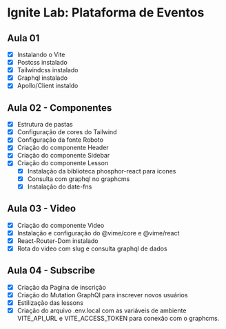 # Ignite Lab: Plataforma de Eventos

## Aula 01 
- [X] Instalando o Vite
- [X] Postcss instalado
- [X] Tailwindcss instalado
- [X] Graphql instalado
- [X] Apollo/Client instaldo

## Aula 02 - Componentes
- [X] Estrutura de pastas
- [X] Configuração de cores do Tailwind
- [X] Configuração da fonte Roboto
- [X] Criação do componente Header
- [X] Criação do componente Sidebar
- [X] Criação do componente Lesson
  - [X] Instalação da biblioteca phosphor-react para icones
  - [X] Consulta com graphql no graphcms
  - [X] Instalação do date-fns

## Aula 03 - Video
- [X] Criação do componente Video
- [X] Instalação e configuração do @vime/core e @vime/react
- [X] React-Router-Dom instalado
- [X] Rota do video com slug e consulta graphql de dados

## Aula 04 - Subscribe
- [X] Criação da Pagina de inscrição
- [X] Criação do Mutation GraphQl para inscrever novos usuários
- [X] Estilização das lessons
- [X] Criação do arquivo .env.local com as variáveis de ambiente VITE_API_URL e VITE_ACCESS_TOKEN para conexão com o graphcms.